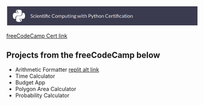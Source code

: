 <a href="https://www.freecodecamp.org/learn/scientific-computing-with-python/">
<img alt="Image Alt Text" src="/image/scientific_computing.png">
</a>

[freeCodeCamp Cert link](https://www.freecodecamp.org/learn/scientific-computing-with-python/#scientific-computing-with-python-projects)

## Projects from the freeCodeCamp below
- Arithmetic Formatter [replit alt link](https://replit.com/@lsrprntr/boilerplate-arithmetic-formatter#arithmetic_arranger.py)
- Time Calculator
- Budget App
- Polygon Area Calculator
- Probability Calculator 
